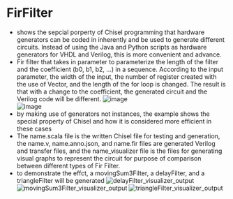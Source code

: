 # FirFilter
- shows the sepcial porperty of Chisel programming that hardware generators can be coded in inherently and be used to generate different circuits. Instead of using the Java and Python scripts as hardware generators for VHDL and Verilog, this is more convenient and advance.
- Fir filter that takes in parameter to parameterize the length of the filter and the coefficient (b0, b1, b2, ...) in a sequence. According to the input parameter, the width of the input, the number of register created with the use of Vector, and the length of the for loop is changed. The result is that with a change to the coefficient, the generated circuit and the Verilog code will be different.
![image](https://user-images.githubusercontent.com/60077499/138822105-a98007d0-ac9f-446a-b513-5b4445ea10a0.png)  
![image](https://user-images.githubusercontent.com/60077499/138822154-3673baf9-7921-4bb7-a9ef-afd5ccafc8be.png)  
- by making use of generators not instances, the example shows the special property of Chisel and how it is considered more efficient in these cases
- The name.scala file is the written Chisel file for testing and generation, the name.v, name.anno.json, and name.fir files are generated Verilog and transfer files, and the name_visualizer file is the files for generating visual graphs to represent the circuit for purpose of comparison between different types of Fir Filter.
- to demonstrate the effct, a movingSum3Filter, a delayFilter, and a triangleFilter will be generated
![delayFilter_visualizer_output](https://user-images.githubusercontent.com/60077499/139802503-39cdadd9-aa37-4a4d-b709-ef8bdd8803c3.jpg)
![movingSum3Filter_visualizer_output](https://user-images.githubusercontent.com/60077499/139802517-40980a8f-707a-4b9e-9458-c8d6850f811b.jpg)
![triangleFilter_visualizer_output](https://user-images.githubusercontent.com/60077499/139802533-9bbad323-fa15-4be7-850b-1a884c20257e.jpg)
